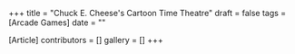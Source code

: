 +++
title = "Chuck E. Cheese's Cartoon Time Theatre"
draft = false
tags = [Arcade Games]
date = ""

[Article]
contributors = []
gallery = []
+++
